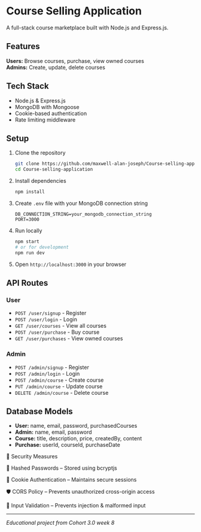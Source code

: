 # Course Selling Application

A full-stack course marketplace built with Node.js and Express.js.

## Features

**Users:** Browse courses, purchase, view owned courses  
**Admins:** Create, update, delete courses

## Tech Stack

- Node.js & Express.js
- MongoDB with Mongoose
- Cookie-based authentication
- Rate limiting middleware

## Setup

1. Clone the repository
   ```bash
   git clone https://github.com/maxwell-alan-joseph/Course-selling-application.git
   cd Course-selling-application
   ```

2. Install dependencies
   ```bash
   npm install
   ```

3. Create `.env` file with your MongoDB connection string
   ```env
   DB_CONNECTION_STRING=your_mongodb_connection_string
   PORT=3000
   ```

4. Run locally
   ```bash
   npm start
   # or for development
   npm run dev
   ```

5. Open `http://localhost:3000` in your browser

## API Routes

### User
- `POST /user/signup` - Register
- `POST /user/login` - Login  
- `GET /user/courses` - View all courses
- `POST /user/purchase` - Buy course
- `GET /user/purchases` - View owned courses

### Admin
- `POST /admin/signup` - Register
- `POST /admin/login` - Login
- `POST /admin/course` - Create course
- `PUT /admin/course` - Update course
- `DELETE /admin/course` - Delete course

## Database Models

- **User:** name, email, password, purchasedCourses
- **Admin:** name, email, password
- **Course:** title, description, price, createdBy, content
- **Purchase:** userId, courseId, purchaseDate

🔐 Security Measures

🔐 Hashed Passwords – Stored using bcryptjs

🍪 Cookie Authentication – Maintains secure sessions

🛡️ CORS Policy – Prevents unauthorized cross-origin access

🧼 Input Validation – Prevents injection & malformed input

---

*Educational project from Cohort 3.0 week 8*